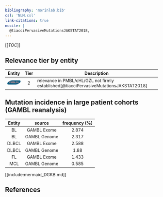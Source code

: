 ```yaml
---
bibliography: 'morinlab.bib'
csl: 'NLM.csl'
link-citations: true
nocite: |
  @tiacciPervasiveMutationsJAKSTAT2018, 
---
```


[[_TOC_]]




## Relevance tier by entity

|Entity|Tier|Description|
|:------:|:----:|--------------------------------------|
|![PMBL](images/icons/PMBL_tier2.png)|2|relevance in PMBL/cHL/GZL not firmly established[@tiacciPervasiveMutationsJAKSTAT2018]|


## Mutation incidence in large patient cohorts (GAMBL reanalysis)

|Entity|source |frequency (%)|
|:------:|:----:|:----:|
|BL|GAMBL Exome |2.874 |
|BL|GAMBL Genome |2.317 |
|DLBCL|GAMBL Exome |2.588 |
|DLBCL|GAMBL Genome |1.88 |
|FL|GAMBL Exome |1.433 |
|MCL|GAMBL Genome |0.585 |


[[include:mermaid_DGKB.md]]

## References


